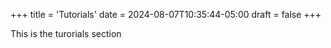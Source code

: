 +++
title = 'Tutorials'
date = 2024-08-07T10:35:44-05:00
draft = false
+++

This is the turorials section
